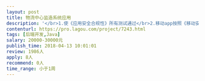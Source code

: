 ```yaml
---                
layout: post       
title: 物流中心监造系统应用           
description: '</br>1.使《应用安全合规性》所有测试通过</br>2.移动app按照《移动安全接入平台子应用Android集成资料》进行安全包集成并通过测试。</br>'     
contenturl: https://pro.lagou.com/project/7243.html      
tags: [后端开发,Java]            
salary: 20000-30000元          
publish_time: 2018-04-13 10:01:01         
review: 1986人                   
apply: 8人                   
recommend: 0人                   
time_range: 小于1周              
---                 
```

